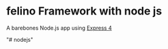 # felino Framework with node js

A barebones Node.js app using [Express 4](http://e//devcenter.heroku.com/articles/node-websockets)

"# nodejs" 
